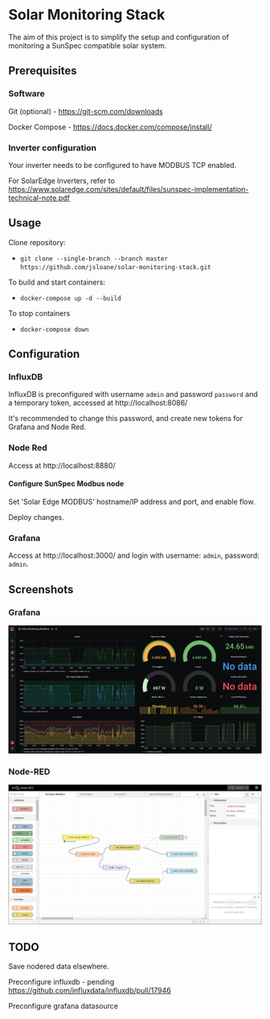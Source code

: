 # Solar Monitoring Stack

The aim of this project is to simplify the setup and configuration of monitoring a SunSpec compatible solar system.

## Prerequisites

### Software ###

Git (optional) - https://git-scm.com/downloads

Docker Compose - https://docs.docker.com/compose/install/

### Inverter configuration ###

Your inverter needs to be configured to have MODBUS TCP enabled.

For SolarEdge Inverters, refer to https://www.solaredge.com/sites/default/files/sunspec-implementation-technical-note.pdf

## Usage

Clone repository:
* `git clone --single-branch --branch master https://github.com/jsloane/solar-monitoring-stack.git`

To build and start containers:
* `docker-compose up -d --build`

To stop containers
* `docker-compose down`

## Configuration

### InfluxDB
InfluxDB is preconfigured with username `admin` and password `password` and a temporary token, accessed at http://localhost:8086/

It's recommended to change this password, and create new tokens for Grafana and Node Red.

### Node Red
Access at http://localhost:8880/
#### Configure SunSpec Modbus node
Set 'Solar Edge MODBUS' hostname/IP address and port, and enable flow.

Deploy changes.

### Grafana
Access at http://localhost:3000/ and login with username: `admin`, password: `admin`.

## Screenshots

### Grafana
![Grafana](/docs/grafana.png?raw=true)

### Node-RED
![Node-RED](/docs/nodered.png?raw=true)

## TODO

Save nodered data elsewhere.

Preconfigure influxdb - pending https://github.com/influxdata/influxdb/pull/17946

Preconfigure grafana datasource
